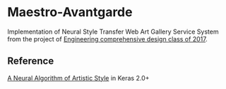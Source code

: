 # Maestro-Avantgarde

Implementation of Neural Style Transfer Web Art Gallery Service System from the project of [Engineering comprehensive design class of 2017](http://mclab.hufs.ac.kr/wiki/Lectures/CAP/2017/Results/Team_Avante_Garde). 
 
## Reference 
[A Neural Algorithm of Artistic Style](https://arxiv.org/abs/1508.06576) in Keras 2.0+
